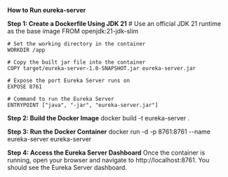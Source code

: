 **How to Run eureka-server**
 
 **Step 1: Create a Dockerfile Using JDK 21**
    # Use an official JDK 21 runtime as the base image
    FROM openjdk:21-jdk-slim
    
    # Set the working directory in the container
    WORKDIR /app
    
    # Copy the built jar file into the container
    COPY target/eureka-server-1.0-SNAPSHOT.jar eureka-server.jar
    
    # Expose the port Eureka Server runs on
    EXPOSE 8761
    
    # Command to run the Eureka Server
    ENTRYPOINT ["java", "-jar", "eureka-server.jar"]

**Step 2: Build the Docker Image**
   docker build -t eureka-server .

**Step 3: Run the Docker Container**
  docker run -d -p 8761:8761 --name eureka-server eureka-server

**Step 4: Access the Eureka Server Dashboard**
Once the container is running, open your browser and navigate to http://localhost:8761.
You should see the Eureka Server dashboard.




